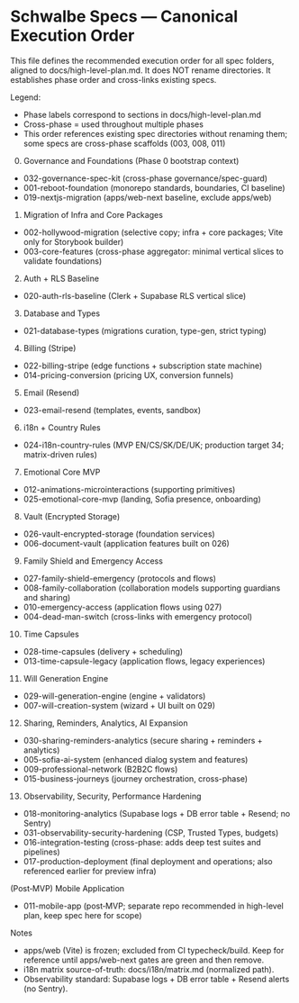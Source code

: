 # Schwalbe Specs — Canonical Execution Order

This file defines the recommended execution order for all spec folders, aligned to docs/high-level-plan.md. It does NOT rename directories. It establishes phase order and cross-links existing specs.

Legend:
- Phase labels correspond to sections in docs/high-level-plan.md
- Cross-phase = used throughout multiple phases
- This order references existing spec directories without renaming them; some specs are cross-phase scaffolds (003, 008, 011)

0) Governance and Foundations (Phase 0 bootstrap context)
- 032-governance-spec-kit (cross-phase governance/spec-guard)
- 001-reboot-foundation (monorepo standards, boundaries, CI baseline)
- 019-nextjs-migration (apps/web-next baseline, exclude apps/web)

1) Migration of Infra and Core Packages
- 002-hollywood-migration (selective copy; infra + core packages; Vite only for Storybook builder)
- 003-core-features (cross-phase aggregator: minimal vertical slices to validate foundations)

2) Auth + RLS Baseline
- 020-auth-rls-baseline (Clerk + Supabase RLS vertical slice)

3) Database and Types
- 021-database-types (migrations curation, type-gen, strict typing)

4) Billing (Stripe)
- 022-billing-stripe (edge functions + subscription state machine)
- 014-pricing-conversion (pricing UX, conversion funnels)

5) Email (Resend)
- 023-email-resend (templates, events, sandbox)

6) i18n + Country Rules
- 024-i18n-country-rules (MVP EN/CS/SK/DE/UK; production target 34; matrix-driven rules)

7) Emotional Core MVP
- 012-animations-microinteractions (supporting primitives)
- 025-emotional-core-mvp (landing, Sofia presence, onboarding)

8) Vault (Encrypted Storage)
- 026-vault-encrypted-storage (foundation services)
- 006-document-vault (application features built on 026)

9) Family Shield and Emergency Access
- 027-family-shield-emergency (protocols and flows)
- 008-family-collaboration (collaboration models supporting guardians and sharing)
- 010-emergency-access (application flows using 027)
- 004-dead-man-switch (cross-links with emergency protocol)

10) Time Capsules
- 028-time-capsules (delivery + scheduling)
- 013-time-capsule-legacy (application flows, legacy experiences)

11) Will Generation Engine
- 029-will-generation-engine (engine + validators)
- 007-will-creation-system (wizard + UI built on 029)

12) Sharing, Reminders, Analytics, AI Expansion
- 030-sharing-reminders-analytics (secure sharing + reminders + analytics)
- 005-sofia-ai-system (enhanced dialog system and features)
- 009-professional-network (B2B2C flows)
- 015-business-journeys (journey orchestration, cross-phase)

13) Observability, Security, Performance Hardening
- 018-monitoring-analytics (Supabase logs + DB error table + Resend; no Sentry)
- 031-observability-security-hardening (CSP, Trusted Types, budgets)
- 016-integration-testing (cross-phase: adds deep test suites and pipelines)
- 017-production-deployment (final deployment and operations; also referenced earlier for preview infra)

(Post‑MVP) Mobile Application
- 011-mobile-app (post‑MVP; separate repo recommended in high-level plan, keep spec here for scope)

Notes
- apps/web (Vite) is frozen; excluded from CI typecheck/build. Keep for reference until apps/web-next gates are green and then remove.
- i18n matrix source-of-truth: docs/i18n/matrix.md (normalized path).
- Observability standard: Supabase logs + DB error table + Resend alerts (no Sentry).
